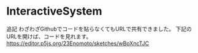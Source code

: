 # InteractiveSystem

追記
わざわざGithubでコードを貼らなくてもURLで共有できました。
下記のURLを開けば、コードを見れます。
https://editor.p5js.org/23Enomoto/sketches/wBoXncTJC
